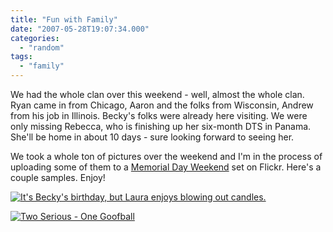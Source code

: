 ```yaml
---
title: "Fun with Family"
date: "2007-05-28T19:07:34.000"
categories: 
  - "random"
tags: 
  - "family"
---
```


We had the whole clan over this weekend - well, almost the whole clan. Ryan came in from Chicago, Aaron and the folks from Wisconsin, Andrew from his job in Illinois. Becky's folks were already here visiting. We were only missing Rebecca, who is finishing up her six-month DTS in Panama. She'll be home in about 10 days - sure looking forward to seeing her.

We took a whole ton of pictures over the weekend and I'm in the process of uploading some of them to a [Memorial Day Weekend](http://flickr.com/photos/chrishubbs/sets/72157600270099813/) set on Flickr. Here's a couple samples. Enjoy!

[![It's Becky's birthday, but Laura enjoys blowing out candles.](http://farm1.static.flickr.com/208/515370863_4f8d19c5a5.jpg)](http://www.flickr.com/photos/chrishubbs/515370863/ "Photo Sharing")

[![Two Serious - One Goofball](http://farm1.static.flickr.com/203/515343078_7f2aded7dd.jpg)](http://www.flickr.com/photos/chrishubbs/515343078/ "Photo Sharing")

